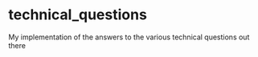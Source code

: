 # technical_questions
My implementation of the answers to the various technical questions out there

